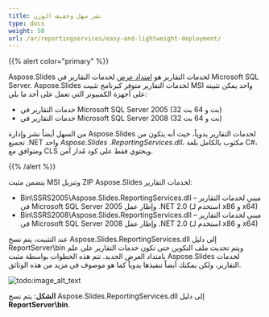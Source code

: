 ```yaml
---
title: نشر سهل وخفيف الوزن
type: docs
weight: 50
url: /ar/reportingservices/easy-and-lightweight-deployment/
---
```


{{% alert color="primary" %}} 

Aspose.Slides لخدمات التقارير هو [امتداد عرض](http://msdn2.microsoft.com/en-us/library/ms154606.aspx) لخدمات التقارير في Microsoft SQL Server.
Aspose.Slides لخدمات التقارير متوفر كبرنامج تثبيت MSI واحد يمكن تثبيته على أجهزة الكمبيوتر التي تعمل على أحد ما يلي:

- خدمات التقارير في Microsoft SQL Server 2005 (32 بت و 64 بت)
- خدمات التقارير في Microsoft SQL Server 2008 (32 بت و 64 بت)

من السهل أيضاً نشر وإدارة Aspose.Slides لخدمات التقارير يدوياً، حيث أنه يتكون من تجميع .NET واحد *Aspose.Slides* *.ReportingServices.dll*، مكتوب بالكامل بلغة C#، ومتوافق مع CLS ويحتوي فقط على كود مُدار آمن.

{{% /alert %}} 

يتضمن مثبت MSI وتنزيل ZIP Aspose.Slides لخدمات التقارير:

- Bin\SSRS2005\Aspose.Slides.ReportingServices.dll – مبني لخدمات التقارير في Microsoft SQL Server 2005 وإطار عمل .NET 2.0 (استخدم لـ x86 و x64)
- Bin\SSRS2008\Aspose.Slides.ReportingServices.dll – مبني لخدمات التقارير في Microsoft SQL Server 2008 وإطار عمل .NET 2.0 (استخدم لـ x86 و x64)

عند التثبيت، يتم نسخ Aspose.Slides.ReportingServices.dll إلى دليل ReportServer\bin ويتم تحديث ملف التكوين حتى تكون خدمات التقارير على علم بامتداد العرض الجديد. تتم هذه الخطوات بواسطة مثبت Aspose.Slides لخدمات التقارير، ولكن يمكنك أيضاً تنفيذها يدوياً كما هو موصوف في مزيد من هذه الوثائق.

![todo:image_alt_text](easy-and-lightweight-deployment_1.png)

**الشكل**: يتم نسخ Aspose.Slides.ReportingServices.dll إلى دليل **ReportServer\bin**.